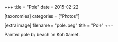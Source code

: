 +++
title = "Pole"
date = 2015-02-22

[taxonomies]
categories = ["Photos"]

[extra.image]
filename = "pole.jpeg"
title = "Pole"
+++

Painted pole by beach on Koh Samet.
